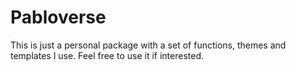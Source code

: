 # Pabloverse

This is just a personal package with a set of functions, themes and templates I use. Feel free to use it if interested. 